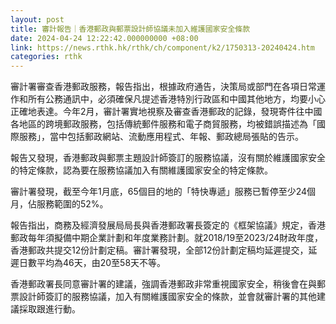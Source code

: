 ```yaml
---
layout: post
title: 審計報告｜香港郵政與郵票設計師協議未加入維護國家安全條款
date: 2024-04-24 12:22:42.000000000 +08:00
link: https://news.rthk.hk/rthk/ch/component/k2/1750313-20240424.htm
categories: rthk
---
```


審計署審查香港郵政服務，報告指出，根據政府通告，決策局或部門在各項日常運作和所有公務通訊中，必須確保凡提述香港特別行政區和中國其他地方，均要小心正確地表達。今年2月，審計署實地視察及審查香港郵政的記錄，發現寄件往中國各地區的跨境郵政服務，包括傳統郵件服務和電子商貿服務，均被錯誤描述為「國際服務」，當中包括郵政網站、流動應用程式、年報、郵政總局張貼的告示。

報告又發現，香港郵政與郵票主題設計師簽訂的服務協議，沒有關於維護國家安全的特定條款，認為要在服務協議加入有關維護國家安全的特定條款。

審計署發現，截至今年1月底，65個目的地的「特快專遞」服務已暫停至少24個月，佔服務範圍的52%。

報告指出，商務及經濟發展局局長與香港郵政署長簽定的《框架協議》規定，香港郵政每年須擬備中期企業計劃和年度業務計劃。就2018/19至2023/24財政年度，香港郵政共提交12份計劃定稿。審計署發現，全部12份計劃定稿均延遲提交，延遲日數平均為46天，由20至58天不等。

香港郵政署長同意審計署的建議，強調香港郵政非常重視國家安全，稍後會在與郵票設計師簽訂的服務協議，加入有關維護國家安全的條款，並會就審計署的其他建議採取跟進行動。
